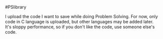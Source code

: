 #PSlibrary

I upload the code I want to save while doing Problem Solving.
For now, only code in C language is uploaded, but other languages may be added later.
It's sloppy performance, so if you don't like the code, use someone else's code.